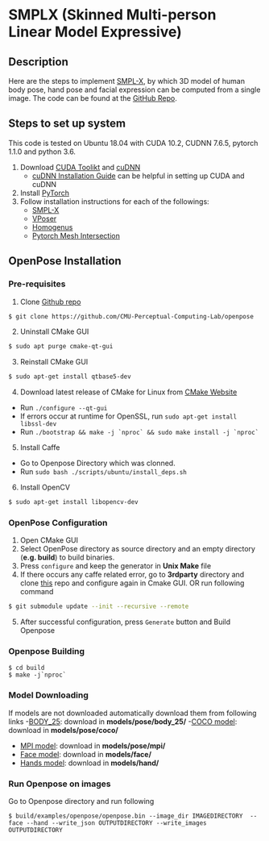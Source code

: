 # SMPLX (Skinned Multi-person Linear Model Expressive)

## Description
Here are the steps to implement [SMPL-X](https://smpl-x.is.tue.mpg.de/), by which 3D model of human body pose, hand pose and facial expression can be computed from a single image. The code can be found at the [GitHub Repo](https://github.com/vchoutas/smplify-x#expressive-body-capture-3d-hands-face-and-body-from-a-single-image).

## Steps to set up system
This code is tested on Ubuntu 18.04 with CUDA 10.2, CUDNN 7.6.5, pytorch 1.1.0 and python 3.6.
1. Download [CUDA Toolikt](https://developer.nvidia.com/cuda-downloads) and [cuDNN](https://developer.nvidia.com/cudnn)
   * [cuDNN Installation Guide](https://docs.nvidia.com/deeplearning/sdk/cudnn-install/index.html) can be helpful in setting up CUDA and cuDNN
2. Install [PyTorch](https://pytorch.org/)
3. Follow installation instructions for each of the followings:
    * [SMPL-X](https://github.com/vchoutas/smplx)
    * [VPoser](https://github.com/nghorbani/human_body_prior)
    * [Homogenus](https://github.com/nghorbani/homogenus)
    * [Pytorch Mesh Intersection](https://github.com/vchoutas/torch-mesh-isect)




## OpenPose Installation

### Pre-requisites
1. Clone [Github repo](https://github.com/CMU-Perceptual-Computing-Lab/openpose) 
```sh
$ git clone https://github.com/CMU-Perceptual-Computing-Lab/openpose
```
2. Uninstall CMake GUI
```sh
$ sudo apt purge cmake-qt-gui
```
3. Reinstall CMake GUI
```sh
$ sudo apt-get install qtbase5-dev
```
4. Download latest release of CMake for Linux from [CMake Website](https://cmake.org/download/)
- Run `./configure --qt-gui`
- If errors occur at runtime for OpenSSL, run `sudo apt-get install libssl-dev`
- Run ``` ./bootstrap && make -j `nproc` && sudo make install -j `nproc` ```
5. Install Caffe
- Go to Openpose Directory which was clonned. 
- Run `sudo bash ./scripts/ubuntu/install_deps.sh`
6. Install OpenCV
```sh
$ sudo apt-get install libopencv-dev
```
### OpenPose Configuration

1. Open CMake GUI 
2. Select OpenPose directory as source directory and an empty directory (**e.g. build**) to build binaries.
3. Press `configure` and keep the generator in **Unix Make** file
4. If there occurs any caffe related error, go to __3rdparty__ directory and clone [this](https://github.com/CMU-Perceptual-Computing-Lab/caffe.git) repo and configure again in Cmake GUI.
OR run following command
```sh
$ git submodule update --init --recursive --remote
```
5. After successful configuration, press `Generate` button and Build Openpose

### Openpose Building
```
$ cd build
$ make -j`nproc`
```

### Model Downloading
If models are not downloaded automatically download them from following links
-[BODY_25](http://posefs1.perception.cs.cmu.edu/OpenPose/models/pose/body_25/pose_iter_584000.caffemodel): download in **models/pose/body_25/**
-[COCO model](http://posefs1.perception.cs.cmu.edu/OpenPose/models/pose/coco/pose_iter_440000.caffemodel): download in **models/pose/coco/**
- [MPI model](http://posefs1.perception.cs.cmu.edu/OpenPose/models/pose/mpi/pose_iter_160000.caffemodel): download in **models/pose/mpi/**
- [Face model](http://posefs1.perception.cs.cmu.edu/OpenPose/models/face/pose_iter_116000.caffemodel): download in **models/face/**
- [Hands model](http://posefs1.perception.cs.cmu.edu/OpenPose/models/hand/pose_iter_102000.caffemodel): download in **models/hand/**

### Run Openpose on images
Go to Openpose directory and run following
```
$ build/examples/openpose/openpose.bin --image_dir IMAGEDIRECTORY  --face --hand --write_json OUTPUTDIRECTORY --write_images OUTPUTDIRECTORY
```
